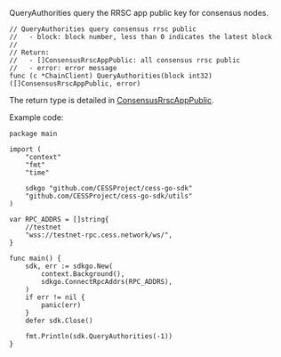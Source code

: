 QueryAuthorities query the RRSC app public key for consensus nodes.

```golang
// QueryAuthorities query consensus rrsc public
//   - block: block number, less than 0 indicates the latest block
//
// Return:
//   - []ConsensusRrscAppPublic: all consensus rrsc public
//   - error: error message
func (c *ChainClient) QueryAuthorities(block int32) ([]ConsensusRrscAppPublic, error)
```

The return type is detailed in [ConsensusRrscAppPublic](../chain_type.md#ConsensusRrscAppPublic).

Example code:
```golang
package main

import (
    "context"
    "fmt"
    "time"

    sdkgo "github.com/CESSProject/cess-go-sdk"
    "github.com/CESSProject/cess-go-sdk/utils"
)

var RPC_ADDRS = []string{
    //testnet
    "wss://testnet-rpc.cess.network/ws/",
}

func main() {
    sdk, err := sdkgo.New(
        context.Background(),
        sdkgo.ConnectRpcAddrs(RPC_ADDRS),
    )
    if err != nil {
        panic(err)
    }
    defer sdk.Close()

    fmt.Println(sdk.QueryAuthorities(-1))
}
```